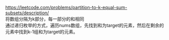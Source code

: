 https://leetcode.com/problems/partition-to-k-equal-sum-subsets/description/  
将数组分隔为k部分，每一部分的和相同  
通过递归枚举的方式，遍历nums数组，先找到和为target的元素，然后在剩余的元素中找到k-1组和为target的元素。